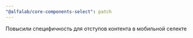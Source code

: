 ```yaml
---
"@alfalab/core-components-select": patch
---
```


Повысили специфичность для отступов контента в мобильной селекте
